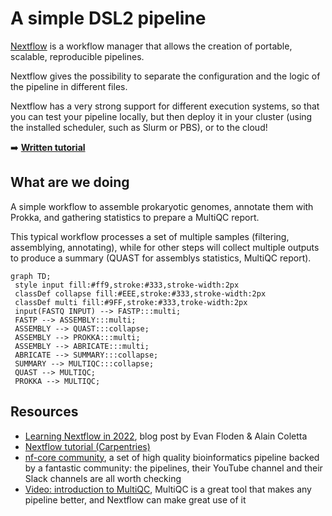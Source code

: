 # A simple DSL2 pipeline

[Nextflow](https://www.nextflow.io/) is a workflow manager that allows the creation
of portable, scalable, reproducible pipelines.

Nextflow gives the possibility to separate the configuration and the logic of the
pipeline in different files.

Nextflow has a very strong support for different execution systems, so that you can
test your pipeline locally, but then deploy it in your cluster (using the installed
scheduler, such as Slurm or PBS), or to the cloud!

:arrow_right: [**Written tutorial**](https://telatin.github.io/microbiome-bioinformatics/Nextflow-start/)

## What are we doing

A simple workflow to assemble prokaryotic genomes, annotate them with Prokka, and
gathering statistics to prepare a MultiQC report.

This typical workflow processes a set of multiple samples (filtering, assemblying,
annotating), while for other steps will collect multiple outputs to produce
a summary (QUAST for assemblys statistics, MultiQC report).

```mermaid
graph TD;
 style input fill:#ff9,stroke:#333,stroke-width:2px
 classDef collapse fill:#EEE,stroke:#333,stroke-width:2px
 classDef multi fill:#9FF,stroke:#333,troke-width:2px
 input(FASTQ INPUT) --> FASTP:::multi;
 FASTP --> ASSEMBLY:::multi;
 ASSEMBLY --> QUAST:::collapse;
 ASSEMBLY --> PROKKA:::multi;
 ASSEMBLY --> ABRICATE:::multi;
 ABRICATE --> SUMMARY:::collapse;
 SUMMARY --> MULTIQC:::collapse;
 QUAST --> MULTIQC;
 PROKKA --> MULTIQC;
```
## Resources

* [Learning Nextflow in 2022](https://www.nextflow.io/blog/2022/learn-nextflow-in-2022.html), blog post by Evan Floden & Alain Coletta
* [Nextflow tutorial (Carpentries)](https://carpentries-incubator.github.io/workflows-nextflow/index.html)
* [nf-core community](https://nf-co.re/), a set of high quality bioinformatics pipeline backed by a fantastic community: the pipelines, their YouTube channel and their Slack channels are all worth checking 
* [Video: introduction to MultiQC](https://www.youtube.com/watch?v=BbScv9TcaMg&ab_channel=PhilEwels), MultiQC is a great tool that makes any pipeline better, and Nextflow can make great use of it
